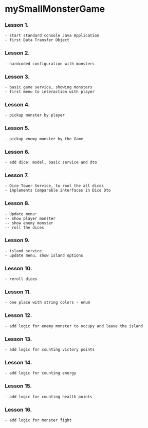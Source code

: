 # mySmallMonsterGame

### Lesson 1.
    - start standard console Java Application
    - first Data Transfer Object

### Lesson 2.
    - hardcoded configuration with monsters 
    
### Lesson 3.
    - basic game service, showing monsters
    - first menu to interaction with player
    
### Lesson 4.
    - pickup monster by player
    
### Lesson 5.
    - pickup enemy monster by the Game

### Lesson 6.
    - add dice: model, basic service and dto
    
### Lesson 7.
    - Dice Tower Service, to rool the all dices
    - implements Comparable interfaces in Dice Dto
    
### Lesson 8.
    - Update menu: 
    -- show player monster
    -- show enemy monster
    -- roll the dices

### Lesson 9.
    - island service
    - update menu, show island options

### Lesson 10.
    - reroll dices

### Lesson 11.
    - one place with string colors - enum

### Lesson 12.
    - add logic for enemy monster to occupy and leave the island

### Lesson 13.
    - add logic for counting victory points

### Lesson 14.
    - add logic for counting energy 

### Lesson 15.
    - add logic for counting health points

### Lesson 16.
    - add logic for monster fight
